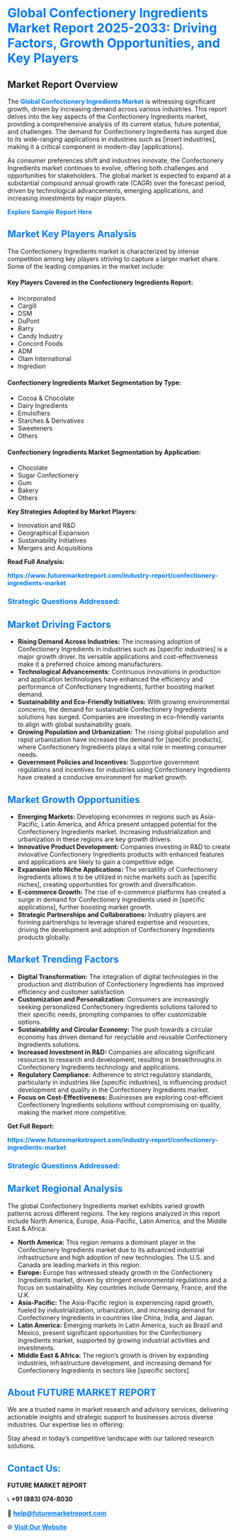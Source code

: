 <h1 style="color: #007BFF;">Global Confectionery Ingredients Market Report 2025-2033: Driving Factors, Growth Opportunities, and Key Players</h1>

<section id="overview">
<h2>Market Report Overview</h2>
<p>The <a href="https://www.futuremarketreport.com/industry-report/confectionery-ingredients-market" style="color: #007BFF; text-decoration: none;"><strong>Global Confectionery Ingredients Market</strong></a> is witnessing significant growth, driven by increasing demand across various industries. This report delves into the key aspects of the Confectionery Ingredients market, providing a comprehensive analysis of its current status, future potential, and challenges. The demand for Confectionery Ingredients has surged due to its wide-ranging applications in industries such as [insert industries], making it a critical component in modern-day [applications].</p>
<p>As consumer preferences shift and industries innovate, the Confectionery Ingredients market continues to evolve, offering both challenges and opportunities for stakeholders. The global market is expected to expand at a substantial compound annual growth rate (CAGR) over the forecast period, driven by technological advancements, emerging applications, and increasing investments by major players.</p>
</section>

<section id="overview">
<p><a href="https://www.futuremarketreport.com/request-sample/reportId=86934" style="color: #007BFF; text-decoration: none;"><strong>Explore Sample Report Here</strong></a></p>
</section>

<section id="key-players">
<h2 style="color: #007BFF;">Market Key Players Analysis</h2>
<p>The Confectionery Ingredients market is characterized by intense competition among key players striving to capture a larger market share. Some of the leading companies in the market include:</p>
<h4>Key Players Covered in the Confectionery Ingredients Report:</h4>
<ul><li>Incorporated</li><li>Cargill</li><li>DSM</li><li>DuPont</li><li>Barry</li><li>Candy Industry</li><li>Concord Foods</li><li>ADM</li><li>Olam International</li><li>Ingredion</li></ul>
<h4>Confectionery Ingredients Market Segmentation by Type:</h4>
<ul><li>Cocoa &amp; Chocolate</li><li>Dairy Ingredients</li><li>Emulsifiers</li><li>Starches &amp; Derivatives</li><li>Sweeteners</li><li>Others</li></ul>

<h4>Confectionery Ingredients Market Segmentation by Application:</h4>
<ul><li>Chocolate</li><li>Sugar Confectionery</li><li>Gum</li><li>Bakery</li><li>Others</li></ul>
<p><strong>Key Strategies Adopted by Market Players:</strong></p>
<ul>
<li>Innovation and R&D</li>
<li>Geographical Expansion</li>
<li>Sustainability Initiatives</li>
<li>Mergers and Acquisitions</li>
</ul>
</section>

<section>
<p><strong>Read Full Analysis: </strong></p><a href="https://www.futuremarketreport.com/industry-report/confectionery-ingredients-market" style="color: #007BFF; text-decoration: none;"><strong>https://www.futuremarketreport.com/industry-report/confectionery-ingredients-market</strong></a>
<h3 style="color: #007BFF;">Strategic Questions Addressed:</h3>
</section>

<section id="driving-factors">
<h2 style="color: #007BFF;">Market Driving Factors</h2>
<ul>
<li><strong>Rising Demand Across Industries:</strong> The increasing adoption of Confectionery Ingredients in industries such as [specific industries] is a major growth driver. Its versatile applications and cost-effectiveness make it a preferred choice among manufacturers.</li>
<li><strong>Technological Advancements:</strong> Continuous innovations in production and application technologies have enhanced the efficiency and performance of Confectionery Ingredients, further boosting market demand.</li>
<li><strong>Sustainability and Eco-Friendly Initiatives:</strong> With growing environmental concerns, the demand for sustainable Confectionery Ingredients solutions has surged. Companies are investing in eco-friendly variants to align with global sustainability goals.</li>
<li><strong>Growing Population and Urbanization:</strong> The rising global population and rapid urbanization have increased the demand for [specific products], where Confectionery Ingredients plays a vital role in meeting consumer needs.</li>
<li><strong>Government Policies and Incentives:</strong> Supportive government regulations and incentives for industries using Confectionery Ingredients have created a conducive environment for market growth.</li>
</ul>
</section>

<section id="growth-opportunities">
<h2 style="color: #007BFF;">Market Growth Opportunities</h2>
<ul>
<li><strong>Emerging Markets:</strong> Developing economies in regions such as Asia-Pacific, Latin America, and Africa present untapped potential for the Confectionery Ingredients market. Increasing industrialization and urbanization in these regions are key growth drivers.</li>
<li><strong>Innovative Product Development:</strong> Companies investing in R&D to create innovative Confectionery Ingredients products with enhanced features and applications are likely to gain a competitive edge.</li>
<li><strong>Expansion into Niche Applications:</strong> The versatility of Confectionery Ingredients allows it to be utilized in niche markets such as [specific niches], creating opportunities for growth and diversification.</li>
<li><strong>E-commerce Growth:</strong> The rise of e-commerce platforms has created a surge in demand for Confectionery Ingredients used in [specific applications], further boosting market growth.</li>
<li><strong>Strategic Partnerships and Collaborations:</strong> Industry players are forming partnerships to leverage shared expertise and resources, driving the development and adoption of Confectionery Ingredients products globally.</li>
</ul>
</section>

<section id="trending-factors">
<h2 style="color: #007BFF;">Market Trending Factors</h2>
<ul>
<li><strong>Digital Transformation:</strong> The integration of digital technologies in the production and distribution of Confectionery Ingredients has improved efficiency and customer satisfaction.</li>
<li><strong>Customization and Personalization:</strong> Consumers are increasingly seeking personalized Confectionery Ingredients solutions tailored to their specific needs, prompting companies to offer customizable options.</li>
<li><strong>Sustainability and Circular Economy:</strong> The push towards a circular economy has driven demand for recyclable and reusable Confectionery Ingredients solutions.</li>
<li><strong>Increased Investment in R&D:</strong> Companies are allocating significant resources to research and development, resulting in breakthroughs in Confectionery Ingredients technology and applications.</li>
<li><strong>Regulatory Compliance:</strong> Adherence to strict regulatory standards, particularly in industries like [specific industries], is influencing product development and quality in the Confectionery Ingredients market.</li>
<li><strong>Focus on Cost-Effectiveness:</strong> Businesses are exploring cost-efficient Confectionery Ingredients solutions without compromising on quality, making the market more competitive.</li>
</ul>
</section>

<section>
<p><strong>Get Full Report: </strong></p><a href="https://www.futuremarketreport.com/industry-report/confectionery-ingredients-market" style="color: #007BFF; text-decoration: none;"><strong>https://www.futuremarketreport.com/industry-report/confectionery-ingredients-market</strong></a>
<h3 style="color: #007BFF;">Strategic Questions Addressed:</h3>
</section>


<section id="regional-analysis">
<h2 style="color: #007BFF;">Market Regional Analysis</h2>
<p>The global Confectionery Ingredients market exhibits varied growth patterns across different regions. The key regions analyzed in this report include North America, Europe, Asia-Pacific, Latin America, and the Middle East & Africa:</p>
<ul>
<li><strong>North America:</strong> This region remains a dominant player in the Confectionery Ingredients market due to its advanced industrial infrastructure and high adoption of new technologies. The U.S. and Canada are leading markets in this region.</li>
<li><strong>Europe:</strong> Europe has witnessed steady growth in the Confectionery Ingredients market, driven by stringent environmental regulations and a focus on sustainability. Key countries include Germany, France, and the U.K.</li>
<li><strong>Asia-Pacific:</strong> The Asia-Pacific region is experiencing rapid growth, fueled by industrialization, urbanization, and increasing demand for Confectionery Ingredients in countries like China, India, and Japan.</li>
<li><strong>Latin America:</strong> Emerging markets in Latin America, such as Brazil and Mexico, present significant opportunities for the Confectionery Ingredients market, supported by growing industrial activities and investments.</li>
<li><strong>Middle East & Africa:</strong> The region’s growth is driven by expanding industries, infrastructure development, and increasing demand for Confectionery Ingredients in sectors like [specific sectors].</li>
</ul>
</section>

<footer>
<h2 style="color: #007BFF;">About FUTURE MARKET REPORT</h2>
<p>We are a trusted name in market research and advisory services, delivering actionable insights and strategic support to businesses across diverse industries. Our expertise lies in offering:</p>

<p>Stay ahead in today’s competitive landscape with our tailored research solutions.</p>

<h2 style="color: #007BFF;">Contact Us:</h2>
<p><strong>FUTURE MARKET REPORT</strong></p>
<p>📞 <strong>+91 (883) 074-8030</strong></p>
<p>📧 <strong><a href="mailto:help@futuremarketreport.com" style="color: #007BFF;">help@futuremarketreport.com</a></strong></p>
<p>🌐 <strong><a href="https://www.futuremarketreport.com/" style="color: #007BFF;">Visit Our Website</a></strong></p>
</footer>